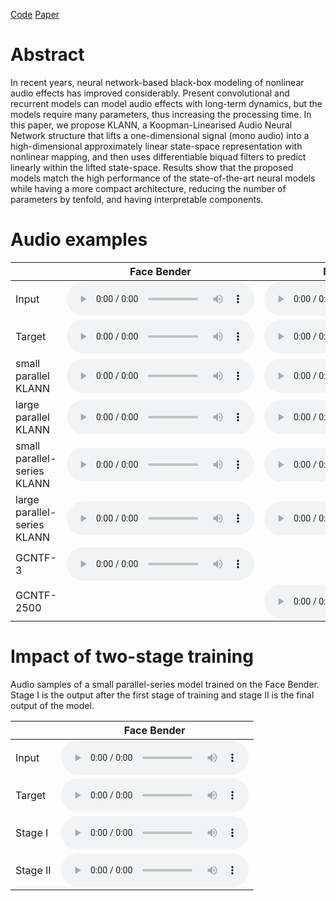 [Code](https://github.com/ville14/KLANN)
[Paper]()

# Abstract

In recent years, neural network-based black-box modeling of nonlinear audio effects has improved considerably. Present convolutional and recurrent models can model audio effects with long-term dynamics, but the models require many parameters, thus increasing the processing time. In this paper, we propose KLANN, a Koopman-Linearised Audio Neural Network structure that lifts a one-dimensional signal (mono audio) into a high-dimensional approximately linear state-space representation with nonlinear mapping, and then uses differentiable biquad filters to predict linearly within the lifted state-space. Results show that the proposed models match the high performance of the state-of-the-art neural models while having a more compact architecture, reducing the number of parameters by tenfold, and having interpretable components.

# Audio examples

| | Face Bender | MCompressor | LA-2A |
| ------------- | ------------- | ------------- | ------------- |
| Input | <audio controls><source src="{{site.baseurl}}/facebender-example/facebender-rndamp-input.wav" type="audio/ogg"><source src="{{site.baseurl}}/facebender-example/facebender-rndamp-input.wav" type="audio/ogg">Your browser does not support the audio tag.</audio> | <audio controls><source src="{{site.baseurl}}/mcompressor-example/mcomp-rndamp-A1msR1000ms-input.wav" type="audio/ogg"><source src="{{site.baseurl}}/mcompressor-example/mcomp-rndamp-A1msR1000ms-input.wav" type="audio/ogg">Your browser does not support the audio tag.</audio> | <audio controls><source src="{{site.baseurl}}/la-2a-example/la2a-input.wav" type="audio/ogg"><source src="{{site.baseurl}}/la-2a-example/la2a-input.wav" type="audio/ogg">Your browser does not support the audio tag.</audio> |
| Target | <audio controls><source src="{{site.baseurl}}/facebender-example/facebender-rndamp-target.wav" type="audio/ogg"><source src="{{site.baseurl}}/facebender-example/facebender-rndamp-target.wav" type="audio/ogg">Your browser does not support the audio tag.</audio> | <audio controls><source src="{{site.baseurl}}/mcompressor-example/mcomp-rndamp-A1msR1000ms-target.wav" type="audio/ogg"><source src="{{site.baseurl}}/mcompressor-example/mcomp-rndamp-A1msR1000ms-target.wav" type="audio/ogg">Your browser does not support the audio tag.</audio> | <audio controls><source src="{{site.baseurl}}/la-2a-example/la2a-target.wav" type="audio/ogg"><source src="{{site.baseurl}}/la-2a-example/la2a-target.wav" type="audio/ogg">Your browser does not support the audio tag.</audio> | 
| small parallel KLANN | <audio controls><source src="{{site.baseurl}}/facebender-example/facebender-rndamp_small_MODEL1_hat.wav" type="audio/ogg"><source src="{{site.baseurl}}/facebender-example/facebender-rndamp_small_MODEL1_hat.wav.wav" type="audio/ogg">Your browser does not support the audio tag.</audio> | <audio controls><source src="{{site.baseurl}}/mcompressor-example/mcomp-rndamp-A1msR1000ms_small_MODEL1_hat.wav" type="audio/ogg"><source src="{{site.baseurl}}/mcompressor-example/mcomp-rndamp-A1msR1000ms_small_MODEL1_hat.wav" type="audio/ogg">Your browser does not support the audio tag.</audio> | <audio controls><source src="{{site.baseurl}}/la-2a-example/la2a_small_MODEL1_hat.wav" type="audio/ogg"><source src="{{site.baseurl}}/la-2a-example/la2a_small_MODEL1_hat.wav" type="audio/ogg">Your browser does not support the audio tag.</audio> |
| large parallel KLANN | <audio controls><source src="{{site.baseurl}}/facebender-example/facebender-rndamp_large_MODEL1_hat.wav" type="audio/ogg"><source src="{{site.baseurl}}/facebender-example/facebender-rndamp_large_MODEL1_hat.wav" type="audio/ogg">Your browser does not support the audio tag.</audio> | <audio controls><source src="{{site.baseurl}}/mcompressor-example/mcomp-rndamp-A1msR1000ms_large_MODEL1_hat.wav" type="audio/ogg"><source src="{{site.baseurl}}/mcompressor-example/mcomp-rndamp-A1msR1000ms_large_MODEL1_hat.wav" type="audio/ogg">Your browser does not support the audio tag.</audio> | <audio controls><source src="{{site.baseurl}}/la-2a-example/la2a_large_MODEL1_hat.wav" type="audio/ogg"><source src="{{site.baseurl}}/la-2a-example/la2a_large_MODEL1_hat.wav" type="audio/ogg">Your browser does not support the audio tag.</audio> |
| small parallel-series KLANN | <audio controls><source src="{{site.baseurl}}/facebender-example/facebender-rndamp_small_MODEL2_hat.wav" type="audio/ogg"><source src="{{site.baseurl}}/facebender-example/facebender-rndamp_small_MODEL2_hat.wav" type="audio/ogg">Your browser does not support the audio tag.</audio> | <audio controls><source src="{{site.baseurl}}/mcompressor-example/mcomp-rndamp-A1msR1000ms_small_MODEL2_hat.wav" type="audio/ogg"><source src="{{site.baseurl}}/mcompressor-example/mcomp-rndamp-A1msR1000ms_small_MODEL2_hat.wav" type="audio/ogg">Your browser does not support the audio tag.</audio> | <audio controls><source src="{{site.baseurl}}/la-2a-example/la2a_small_MODEL2_hat.wav" type="audio/ogg"><source src="{{site.baseurl}}/la-2a-example/la2a_small_MODEL2_hat.wav" type="audio/ogg">Your browser does not support the audio tag.</audio> |
| large parallel-series KLANN | <audio controls><source src="{{site.baseurl}}/facebender-example/facebender-rndamp_large_MODEL2_hat.wav" type="audio/ogg"><source src="{{site.baseurl}}/facebender-example/facebender-rndamp_large_MODEL2_hat.wav" type="audio/ogg">Your browser does not support the audio tag.</audio> | <audio controls><source src="{{site.baseurl}}/mcompressor-example/mcomp-rndamp-A1msR1000ms_large_MODEL2_hat.wav" type="audio/ogg"><source src="{{site.baseurl}}/mcompressor-example/mcomp-rndamp-A1msR1000ms_large_MODEL2_hat.wav" type="audio/ogg">Your browser does not support the audio tag.</audio> | <audio controls><source src="{{site.baseurl}}/la-2a-example/la2a_large_MODEL2_hat.wav" type="audio/ogg"><source src="{{site.baseurl}}/la-2a-example/la2a_large_MODEL2_hat.wav" type="audio/ogg">Your browser does not support the audio tag.</audio> |
| GCNTF-3 | <audio controls><source src="{{site.baseurl}}/facebender-example/facebender-rndamp_GCNTF3.wav" type="audio/ogg"><source src="{{site.baseurl}}/facebender-example/facebender-rndamp_GCNTF3.wav" type="audio/ogg">Your browser does not support the audio tag.</audio> |  | <audio controls><source src="{{site.baseurl}}/la-2a-example/la2a-GCNTF3.wav" type="audio/ogg"><source src="{{site.baseurl}}/la-2a-example/la2a-GCNTF3.wav" type="audio/ogg">Your browser does not support the audio tag.</audio> |
| GCNTF-2500 |  | <audio controls><source src="{{site.baseurl}}/mcompressor-example/mcomp-rndamp-A1msR1000ms_GCNTF2500.wav" type="audio/ogg"><source src="{{site.baseurl}}/mcompressor-example/mcomp-rndamp-A1msR1000ms_GCNTF2500.wav" type="audio/ogg">Your browser does not support the audio tag.</audio> |  |

# Impact of two-stage training
Audio samples of a small parallel-series model trained on the Face Bender. Stage I is the output after the first stage of training and stage II is the final output of the model.

| | Face Bender |
| ------------- | ------------- |
| Input | <audio controls><source src="{{site.baseurl}}/facebender-example/two-stage_training/facebender-rndamp-input.wav" type="audio/ogg"><source src="{{site.baseurl}}/facebender-example/two-stage_training/facebender-rndamp-input.wav" type="audio/ogg">Your browser does not support the audio tag.</audio> |
| Target | <audio controls><source src="{{site.baseurl}}/facebender-example/two-stage_training/facebender-rndamp-target.wav" type="audio/ogg"><source src="{{site.baseurl}}/facebender-example/two-stage_training/facebender-rndamp-target.wav" type="audio/ogg">Your browser does not support the audio tag.</audio> |
| Stage I | <audio controls><source src="{{site.baseurl}}/facebender-example/two-stage_training/facebender-rndamp_small_MODEL2_hat.wav" type="audio/ogg"><source src="{{site.baseurl}}/facebender-example/two-stage_training/facebender-rndamp_small_MODEL2_hat.wav" type="audio/ogg">Your browser does not support the audio tag.</audio> |
| Stage II | <audio controls><source src="{{site.baseurl}}/facebender-example/two-stage_training/facebender-rndamp_small_MODEL2_hat_before_MR_STFT.wav" type="audio/ogg"><source src="{{site.baseurl}}/facebender-example/two-stage_training/facebender-rndamp_small_MODEL2_hat_before_MR_STFT.wav" type="audio/ogg">Your browser does not support the audio tag.</audio> |
